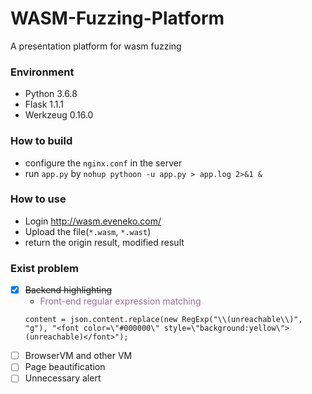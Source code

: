 # WASM-Fuzzing-Platform
A presentation platform for wasm fuzzing

### Environment
- Python 3.6.8
- Flask 1.1.1
- Werkzeug 0.16.0

### How to build
- configure the `nginx.conf` in the server
- run `app.py` by `nohup pythoon -u app.py > app.log 2>&1 &`

### How to use
- Login http://wasm.eveneko.com/
- Upload the file(`*.wasm`, `*.wast`)
- return the origin result, modified result

### Exist problem
- [x] ~~Backend highlighting~~
  - <font color=996996>Front-end regular expression matching</font>
  ```
  content = json.content.replace(new RegExp("\\(unreachable\\)", "g"), "<font color=\"#000000\" style=\"background:yellow\">(unreachable)</font>");
  ```
- [ ] BrowserVM and other VM
- [ ] Page beautification
- [ ] Unnecessary alert